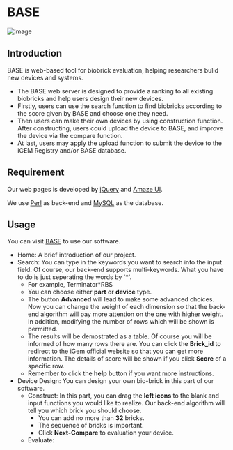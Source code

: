 BASE
======

![image](https://github.com/igemsoftware/SJTU-Software2015/blob/master/icon/baselogoweb-color-03.png)

## Introduction

BASE is web-based tool for biobrick evaluation, helping researchers bulid new devices and systems.
  - The BASE web server is designed to provide a ranking to all existing biobricks and help users design their new devices.
  - Firstly, users can use the search function to find biobricks according to the score given by BASE and choose one they need.
  - Then users can make their own devices by using construction function. After constructing, users could upload the device to BASE, and improve the device via the compare function. 
  - At last, users may apply the upload function to submit the device to the iGEM Registry and/or BASE database.

## Requirement

Our web pages is developed by [jQuery](http://jquery.com) and [Amaze UI](http://amazeui.org/?_ver=2.x).

We use [Perl](https://www.perl.org) as back-end and [MySQL](http://www.mysql.com) as the database.

## Usage

You can visit [BASE](http://www.igembase.com) to use our software.
  - Home: A brief introduction of our project.
  - Search: You can type in the keywords you want to search into the input field. Of course, our back-end supports multi-keywords. What you have to do is just seperating the words by '\*'. 
    - For example, Terminator\*RBS
    - You can choose either __part__ or __device__ type.
    - The button __Advanced__ will lead to make some advanced choices. Now you can change the weight of each dimension so that the back-end algorithm will pay more attention on the one with higher weight. In addition, modifying the number of rows which will be shown is permitted.
    - The results will be demostrated as a table. Of course you will be informed of how many rows there are. You can click the __Brick_id__ to redirect to the iGem official website so that you can get more information. The details of score will be shown if you click __Score__ of a specific row.
    - Remember to click the __help__ button if you want more instructions.
  - Device Design: You can design your own bio-brick in this part of our software.
    - Construct: In this part, you can drag the __left icons__ to the blank and input functions you would like to realize. Our back-end algorithm will tell you which brick you should choose.
      - You can add no more than __32__ bricks.
      - The sequence of bricks is important. 
      - Click __Next-Compare__ to evaluation your device.
    - Evaluate: 
